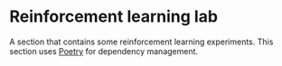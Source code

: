 # Reinforcement learning lab

A section that contains some reinforcement learning experiments. This section uses [Poetry](https://python-poetry.org/) for dependency management.
